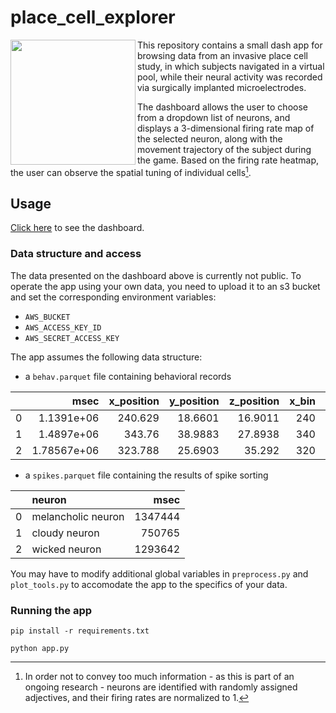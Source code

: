 # place_cell_explorer

<img align="left" width=200 src="https://i.pinimg.com/originals/c1/74/41/c174418986a7ac6636cc9635b56b7cc3.gif">

This repository contains a small dash app for browsing data from an invasive place cell study, in which subjects navigated in a virtual pool, while their neural activity was recorded via surgically implanted microelectrodes.

The dashboard allows the user to choose from a dropdown list of neurons, and displays a 3-dimensional firing rate map of the selected neuron, along with the movement trajectory of the subject during the game. Based on the firing rate heatmap, the user can observe the spatial tuning of individual cells[^*].

## Usage

[Click here](https://place-cell-explorer.herokuapp.com/) to see the dashboard.

### Data structure and access

The data presented on the dashboard above is currently not public. To operate the app using your own data, you need to upload it to an s3 bucket and set the corresponding environment variables:
* `AWS_BUCKET`
* `AWS_ACCESS_KEY_ID`
* `AWS_SECRET_ACCESS_KEY`

The app assumes the following data structure:

* a `behav.parquet` file containing behavioral records

|    |        msec |   x_position |   y_position |   z_position |   x_bin |   y_bin |   z_bin |
|---:|------------:|-------------:|-------------:|-------------:|--------:|--------:|--------:|
|  0 | 1.1391e+06  |      240.629 |      18.6601 |      16.9011 |     240 |      10 |      10 |
|  1 | 1.4897e+06  |      343.76  |      38.9883 |      27.8938 |     340 |      30 |      20 |
|  2 | 1.78567e+06 |      323.788 |      25.6903 |      35.292  |     320 |      20 |      30 |

* a `spikes.parquet` file containing the results of spike sorting

|    | neuron             |    msec |
|---:|:-------------------|--------:|
|  0 | melancholic neuron | 1347444 |
|  1 | cloudy neuron      |  750765 |
|  2 | wicked neuron      | 1293642 |

You may have to modify additional global variables in `preprocess.py` and `plot_tools.py` to accomodate the app to the specifics of your data.

### Running the app

`pip install -r requirements.txt`

`python app.py`


[^*]: In order not to convey too much information - as this is part of an ongoing research - neurons are identified with randomly assigned adjectives, and their firing rates are normalized to 1.
